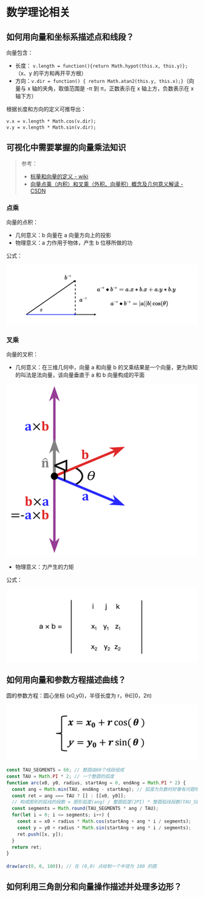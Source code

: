 # 数学理论相关

## 如何用向量和坐标系描述点和线段？

向量包含：

- 长度： `v.length = function(){return Math.hypot(this.x, this.y)};`（x、y 的平方和再开平方根）
- 方向：`v.dir = function() { return Math.atan2(this.y, this.x);}`（向量与 x 轴的夹角，取值范围是 -π 到 π，正数表示在 x 轴上方，负数表示在 x 轴下方）

根据长度和方向的定义可推导出：

```
v.x = v.length * Math.cos(v.dir);
v.y = v.length * Math.sin(v.dir);
```

## 可视化中需要掌握的向量乘法知识

> 参考：
>
> - [标量和向量的定义 - wiki](https://zh.wikipedia.org/wiki/%E6%A0%87%E9%87%8F)
> - [向量点乘（内积）和叉乘（外积、向量积）概念及几何意义解读 - CSDN](https://blog.csdn.net/dcrmg/article/details/52416832)

### 点乘

向量的点积：

- 几何意义：b 向量在 a 向量方向上的投影
- 物理意义：a 力作用于物体，产生 b 位移所做的功

公式：

![08ed8e6ded30ae53d8d3900e7f8bee36](math-related.assets/08ed8e6ded30ae53d8d3900e7f8bee36.jpg)

### 叉乘

向量的叉积：

- 几何意义：在三维几何中，向量 a 和向量 b 的叉乘结果是一个向量，更为熟知的叫法是法向量，该向量垂直于 a 和 b 向量构成的平面

![20160902232814429](math-related.assets/20160902232814429.jpg)

- 物理意义：力产生的力矩

公式：

![72227ffca461a60a1e79c0f54b6777ca](math-related.assets/72227ffca461a60a1e79c0f54b6777ca.jpg)

## 如何用向量和参数方程描述曲线？

圆的参数方程：圆心坐标 (x0,y0)，半径长度为 r，θ∈[0，2π)

![679bb841b70f7c7bae35d84c98a86b09](math-related.assets/679bb841b70f7c7bae35d84c98a86b09.jpeg)

```js
const TAU_SEGMENTS = 60; // 整圆由60个线段组成
const TAU = Math.PI * 2; // 一个整圆的弧度
function arc(x0, y0, radius, startAng = 0, endAng = Math.PI * 2) {
  const ang = Math.min(TAU, endAng - startAng); // 弧度为负数时好像有问题吧？endAng - startAng 再加个绝对值吧
  const ret = ang === TAU ? [] : [[x0, y0]];
  // 构成图形的弧线的段数 = 图形弧度(ang) / 整圆弧度(2PI) * 整圆弧线段数(TAU_SEGMENTS)
  const segments = Math.round(TAU_SEGMENTS * ang / TAU);
  for(let i = 0; i <= segments; i++) {
    const x = x0 + radius * Math.cos(startAng + ang * i / segments);
    const y = y0 + radius * Math.sin(startAng + ang * i / segments);
    ret.push([x, y]);
  }
  return ret;
}

draw(arc(0, 0, 100)); // 在 (0,0) 点绘制一个半径为 100 的圆
```

## 如何利用三角剖分和向量操作描述并处理多边形？

